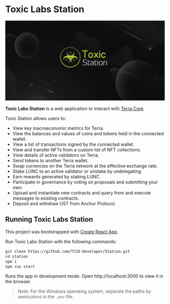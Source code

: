 # Toxic Labs Station

![Banner](Banner.png)

**Toxic Labs Station** is a web application to interact with [Terra Core](https://github.com/terra-rebels/classic).

Toxic Station allows users to:

- View key macroeconomic metrics for Terra.
- View the balances and values of coins and tokens held in the connected wallet.
- View a list of transactions signed by the connected wallet.
- View and transfer NFTs from a custom list of NFT collections.
- View details of active validators on Terra.
- Send tokens to another Terra wallet.
- Swap currencies on the Terra network at the effective exchange rate.
- Stake LUNC to an active validator or unstake by undelegating.
- Earn rewards generated by staking LUNC.
- Participate in governance by voting on proposals and submitting your own.
- Upload and instantiate new contracts and query from and execute messages to existing contracts.
- Deposit and withdraw UST from Anchor Protocol.

## Running Toxic Labs Station

This project was bootstrapped with [Create React App](https://create-react-app.dev/).

Run Toxic Labs Station with the following commands:

```
git clone https://github.com/TCCD-Developer/Station.git
cd station
npm i
npm run start
```

Runs the app in development mode.
Open http://localhost:3000 to view it in the browser.

> Note: For the Windows operating system, separate the paths by semicolons in the `.env` file.
